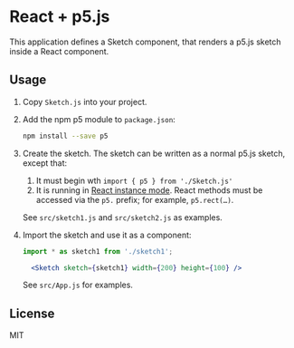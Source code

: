 # React + p5.js

This application defines a Sketch component, that renders a p5.js sketch inside
a React component.

## Usage

1. Copy `Sketch.js` into your project.

2. Add the npm p5 module to `package.json`:

   ```sh
   npm install --save p5
   ```

3. Create the sketch. The sketch can be written as a normal p5.js sketch, except that:

   1. It must begin wth `import { p5 } from './Sketch.js'`
   2. It is running in [React instance mode](https://github.com/processing/p5.js/wiki/Global-and-instance-mode).
      React methods must be accessed via the `p5.` prefix; for example, `p5.rect(…)`.

   See `src/sketch1.js` and `src/sketch2.js` as examples.

4. Import the sketch and use it as a component:

   ```jsx
   import * as sketch1 from './sketch1';

     <Sketch sketch={sketch1} width={200} height={100} />
   ```

   See `src/App.js` for examples.

## License

MIT
